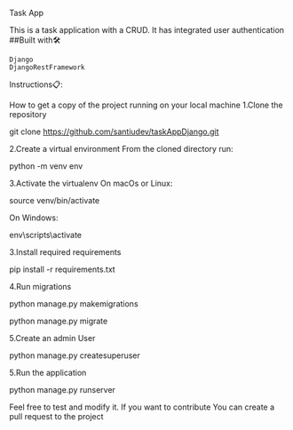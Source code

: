 Task App

This is a task application with a CRUD. It has integrated user authentication ##Built with🛠️

    Django
    DjangoRestFramework

Instructions📋:

How to get a copy of the project running on your local machine 1.Clone the repository

git clone https://github.com/santiudev/taskAppDjango.git

2.Create a virtual environment From the cloned directory run:

python -m venv env

3.Activate the virtualenv On macOs or Linux:

source venv/bin/activate

On Windows:

env\scripts\activate

3.Install required requirements

pip install -r requirements.txt

4.Run migrations

python manage.py makemigrations

python manage.py migrate

5.Create an admin User

python manage.py createsuperuser

5.Run the application

python manage.py runserver

Feel free to test and modify it. If you want to contribute You can create a pull request to the project